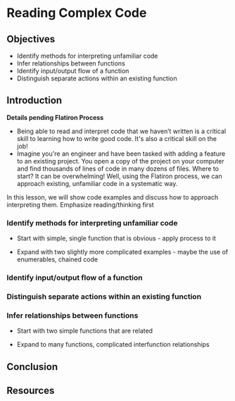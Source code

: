 # Reading Complex Code

## Objectives

- Identify methods for interpreting unfamiliar code
- Infer relationships between functions
- Identify input/output flow of a function
- Distinguish separate actions within an existing function

## Introduction

**Details pending Flatiron Process**

- Being able to read and interpret code that we haven’t written is a critical skill to learning how to write good code. It's also a critical skill on the job!
- Imagine you're an engineer and have been tasked with adding a feature to an existing project. You open a copy of the project on your computer and find thousands of lines of code in many dozens of files. Where to start? It can be overwhelming! Well, using the Flatiron process, we can approach existing, unfamiliar code in a systematic way.

In this lesson, we will show code examples and discuss how to approach interpreting them. Emphasize reading/thinking first

### Identify methods for interpreting unfamiliar code

- Start with simple, single function that is obvious - apply process to it

- Expand with two slightly more complicated examples - maybe the use of enumerables, chained code

### Identify input/output flow of a function

### Distinguish separate actions within an existing function

### Infer relationships between functions

- Start with two simple functions that are related

- Expand to many functions, complicated interfunction relationships

## Conclusion

## Resources
